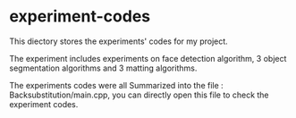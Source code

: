 # experiment-codes

This diectory stores the experiments' codes for my project.

The experiment includes experiments on face detection algorithm, 3 object segmentation algorithms and 3 matting algorithms.



The experiments codes were all Summarized into the file : Backsubstitution/main.cpp, you can directly open this file to check the experiment codes.
